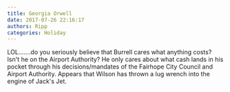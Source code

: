 ```yaml
---
title: Georgia Orwell
date: 2017-07-26 22:16:17
authors: Ripp
categories: Holiday
---
```


 LOL.......do you seriously believe that Burrell cares what anything costs?  Isn't he on the Airport Authority? He only cares about what cash lands in his pocket through his decisions/mandates of the Fairhope City Council and Airport Authority.  Appears that Wilson has thrown a lug wrench into the engine of Jack's Jet.